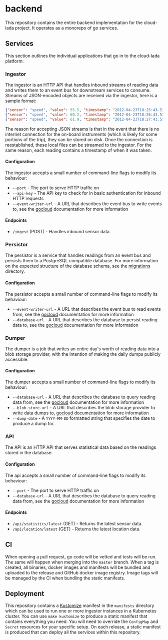 # backend

This repository contains the entire backend implementation for the cloud-lada project. It operates as a monorepo
of go services.

## Services

This section outlines the individual applications that go in to the cloud-lada platform:

### Ingestor

The ingestor is an HTTP API that handles inbound streams of reading data and writes them to an event bus for downstream
services to consume. Streams of JSON-encoded objects are received via the ingestor, here is a sample format:

```json lines
{"sensor": "speed", "value": 55.5, "timestamp": "2012-04-23T18:25:43.511Z"}
{"sensor": "speed", "value": 60.2, "timestamp": "2012-04-23T18:26:43.511Z"}
{"sensor": "speed", "value": 61.9, "timestamp": "2012-04-23T18:27:43.511Z"}
```

The reason for accepting JSON streams is that in the event that there is no internet connection for the on-board
instruments (which is likely for some portions of the trip), they can be stored on disk. Once the connection is
reestablished, these local files can be streamed to the ingestor. For the same reason, each reading contains a timestamp
of when it was taken.

#### Configuration

The ingestor accepts a small number of command-line flags to modify its behaviour:

* `--port` - The port to serve HTTP traffic on
* `--api-key` - The API key to check for in basic authentication for inbound HTTP requests
* `--event-writer-url` - A URL that describes the event bus to write events to, see the [gocloud](https://gocloud.dev/howto/pubsub/publish/) documentation for more information

#### Endpoints

* `/ingest` (POST) - Handles inbound sensor data.

### Persistor

The persistor is a service that handles readings from an event bus and persists them to a PostgreSQL compatible database.
For more information on the expected structure of the database schema, see the [migrations](./pkg/postgres/migrations)
directory.

#### Configuration

The persistor accepts a small number of command-line flags to modify its behaviour:

* `--event-writer-url` - A URL that describes the event bus to read events from, see the [gocloud](https://gocloud.dev/howto/pubsub/subscribe/) documentation for more information
* `--database-url` - A URL that describes the database to persist reading data to, see the [gocloud](https://gocloud.dev/howto/sql/) documentation for more information

### Dumper

The dumper is a job that writes an entire day's worth of reading data into a blob storage provider, with the intention of
making the daily dumps publicly accessible.

#### Configuration

The dumper accepts a small number of command-line flags to modify its behaviour:

* `--database-url` - A URL that describes the database to query reading data from, see the [gocloud](https://gocloud.dev/howto/sql/) documentation for more information
* `--blob-store-url` - A URL that describes the blob storage provider to write data dumps to, [gocloud](https://gocloud.dev/howto/blob/) documentation for more information
* `--dump-date` - A `YYYY-MM-DD` formatted string that specifies the date to produce a dump for.

### API

The API is an HTTP API that serves statistical data based on the readings stored in the database.

#### Configuration

The api accepts a small number of command-line flags to modify its behaviour:

* `--port` - The port to serve HTTP traffic on
* `--database-url` - A URL that describes the database to query reading data from, see the [gocloud](https://gocloud.dev/howto/sql/) documentation for more information

#### Endpoints

* `/api/statistics/latest` (GET) - Returns the latest sensor data.
* `/api/location/latest` (GET) - Returns the latest location data.

## CI

When opening a pull request, go code will be vetted and tests will be run. The same will happen when merging into the
`master` branch. When a tag is created, all binaries, docker images and manifests will be bundled and uploaded to the
release and GitHub docker image registry. Image tags will be managed by the CI when bundling the static manifests.

## Deployment

This repository contains a [Kustomize](https://kustomize.io/) manifest in the `manifests` directory which can be used
to run one or more ingestor instances in a Kubernetes cluster. You can use `make kustomize` to produce a static manifest
that contains everything you need. You will need to override the `ConfigMap` and `Secret` resources for your specific
setup. On each release, a static manifest is produced that can deploy all the services within this repository.
